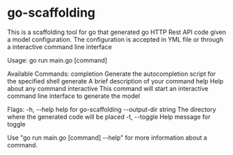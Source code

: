 # go-scaffolding

This is a scaffolding tool for go that generated go HTTP Rest API code given a model configuration. The configuration is accepted in YML file or through a interactive command line interface

Usage:
  go run main.go [command]

Available Commands:
  completion  Generate the autocompletion script for the specified shell
  generate    A brief description of your command
  help        Help about any command
  interactive This command will start an interactive command line interface to generate the model

Flags:
  -h, --help                help for go-scaffolding
      --output-dir string   The directory where the generated code will be placed
  -t, --toggle              Help message for toggle

Use "go run main.go [command] --help" for more information about a command.

